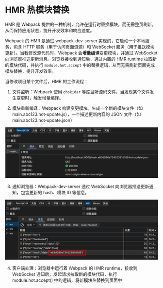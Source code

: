 # HMR 热模块替换

HMR 是 Webpack 提供的一种机制，允许在运行时替换模块，而无需整页刷新，从而保持应用状态，提升开发效率和响应速度。

Webpack 的 HMR 是通过 webpack-dev-server 实现的，它启动一个本地服务，包含 HTTP 服务（用于访问页面资源）和 WebSocket 服务（用于推送模块更新）。当我修改源代码时，Webpack 会**增量编译**变更模块，并通过 WebSocket 向浏览器推送更新消息。浏览器接收到通知后，通过内置的 HMR runtime 拉取新的模块代码，并执行 `module.hot.accept` 中的替换逻辑，从而无需刷新页面完成模块替换，提升开发效率。

当修改项目某个文件后，HMR 的工作流程：

1. 文件监听：Webpack 使用 `chokidar` 等库监听源码文件，当发现某个文件发生变更时，触发增量编译。

2. 模块重新编译：Webpack 构建变更模块。生成一个新的模块文件（如 main.abc123.hot-update.js），一个描述更新内容的 JSON 文件（如 main.abc123.hot-update.json）

![webpack-dev-server hot update json](./images/webpack-dev-server-json.png)

3. 通知浏览器：Webpack-dev-server 通过 WebSocket 向浏览器推送更新通知，包含更新的 hash、模块 ID 等信息。

![webpack-dev-server hot update json](./images/webpack-dev-server-ws.png)

4. 客户端处理：浏览器中运行着 Webpack 的 HMR runtime，接收到 WebSocket 通知后，发起请求拉取新的模块代码，执行 module.hot.accept() 中的逻辑，将新模块热替换到页面中

